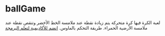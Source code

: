 # ballGame
لعبة الكرة فيها كرة متحركة يتم زيادة نقطة عند ملامسة الخط الأخضر وتنقص نقطة عند ملامسة الأرضية الحمراء. طريقة التحكم بالماوس. [انضم للأكاديمية لتعلم البرمجة](https://learn.brightchamps.com/referral?utm_source=student-referral&utm_medium=student-dashboard&utm_campaign=student_35254&courseId=1&pReferrer=STMzUyNTQ)
